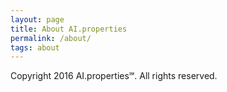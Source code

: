 ```yaml
---
layout: page
title: About AI.properties
permalink: /about/
tags: about
---
```


Copyright 2016 AI.properties℠. All rights reserved.
